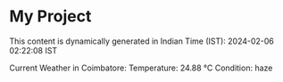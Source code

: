 # My Project

This content is dynamically generated in Indian Time (IST): 2024-02-06 02:22:08 IST


Current Weather in Coimbatore:
Temperature: 24.88 °C
Condition: haze
